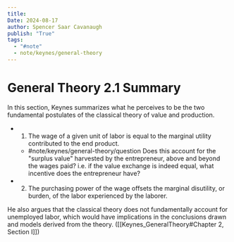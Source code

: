 ```yaml
---
title:
Date: 2024-08-17
author: Spencer Saar Cavanaugh
publish: "True"
tags:
  - "#note"
  - note/keynes/general-theory
---
```


# General Theory 2.1 Summary

In this section, Keynes summarizes what he perceives to be the two fundamental postulates of the classical theory of value and production.

- 1. The wage of a given unit of labor is equal to the marginal utility contributed to the end product.
  - #note/keynes/general-theory/question Does this account for the "surplus value" harvested by the entrepreneur, above and beyond the wages paid? i.e. if the value exchange is indeed equal, what incentive does the entrepreneur have?
- 2. The purchasing power of the wage offsets the marginal disutility, or burden, of the labor experienced by the laborer.

He also argues that the classical theory does not fundamentally account for unemployed labor, which would have implications in the conclusions drawn and models derived from the theory. ([[Keynes_GeneralTheory#Chapter 2, Section I]])
